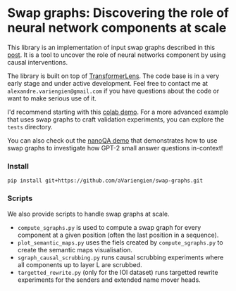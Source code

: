 # Swap graphs: Discovering the role of neural network components at scale

This library is an implementation of input swap graphs described in this [post](https://www.lesswrong.com/posts/ZSYo97kcfwtFdpcwe/input-swap-graphs-discovering-the-role-of-neural-network). It is a tool to uncover the role of neural networks component by using causal interventions.

The library is built on top of [TransformerLens](https://github.com/neelnanda-io/TransformerLens). The code base is in a very early stage and under active development. Feel free to contact me at `alexandre.variengien@gmail.com` if you have questions about the code or want to make serious use of it.

I'd recommend starting with this [colab demo](https://colab.research.google.com/drive/1iZ0nB0aaQSkJRyfAP4DDLKLsbUTfP_V5?usp=sharing). For a more advanced example that uses swap graphs to craft validation experiments, you can explore the `tests` directory.

You can also check out the [nanoQA demo](https://colab.research.google.com/drive/15W2CSB0y77flpB3CtVUplvcy_F_bRSjw?usp=sharing) that demonstrates how to use swap graphs to investigate how GPT-2 small answer questions in-context!

### Install

`pip install git+https://github.com/aVariengien/swap-graphs.git`

### Scripts

We also provide scripts to handle swap graphs at scale.
* `compute_sgraphs.py` is used to compute a swap graph for every component at a given position (often the last position in a sequence).
* `plot_semantic_maps.py` uses the fiels created by `compute_sgraphs.py` to create the semantic maps visualisation.
* `sgraph_causal_scrubbing.py` runs causal scrubbing experiments where all components up to layer L are scrubbed.
* `targetted_rewrite.py` (only for the IOI dataset) runs targetted rewrite experiments for the senders and extended name mover heads.

